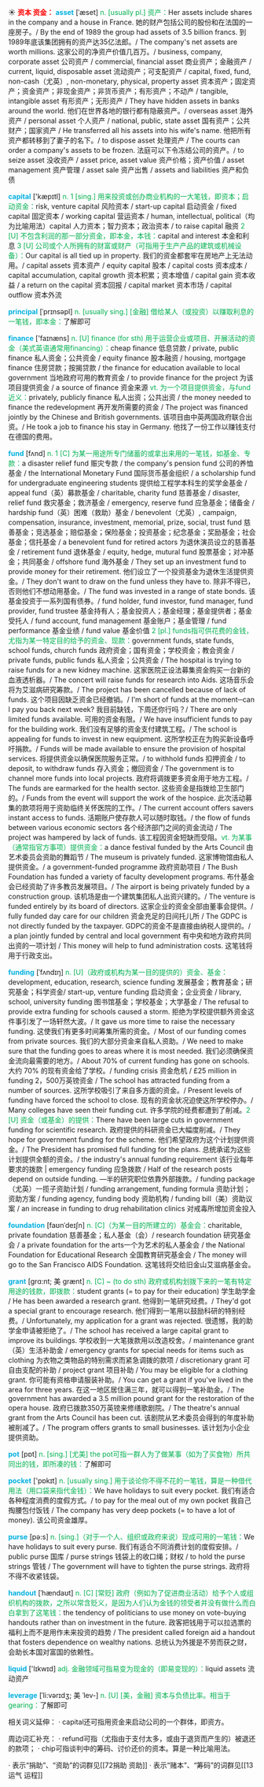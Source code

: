 ☀ <font color="red">**资本 资金：**</font>
<font color="sky blue">**asset**</font> [ˈæset]
<font color="#00b050">n. [usually pl.] 资产：</font>Her assets include shares in the company and a house in France. 她的财产包括公司的股份和在法国的一座房子。/ By the end of 1989 the group had assets of 3.5 billion francs. 到1989年底该集团拥有的资产达35亿法郎。/ The company's net assets are worth millions. 这家公司的净资产价值几百万。/ business, company, corporate asset 公司资产 / commercial, financial asset 商业资产；金融资产 / current, liquid, disposable asset 流动资产；可支配资产 / capital, fixed, fund, non-cash（尤英）, non-monetary, physical, property asset 资本资产；固定资产；资金资产；非现金资产；非货币资产；有形资产；不动产 / tangible, intangible asset 有形资产；无形资产 / They have hidden assets in banks around the world. 他们在世界各地的银行都有隐蔽资产。/ overseas asset 海外资产 / personal asset 个人资产 / national, public, state asset 国有资产；公共财产；国家资产 / He transferred all his assets into his wife's name. 他把所有资产都转移到了妻子的名下。/ to dispose asset 处理资产 / The courts can order a company's assets to be frozen. 法庭可以下令冻结公司的资产。/ to seize asset 没收资产 / asset price, asset value 资产价格；资产价值 / asset management 资产管理 / asset sale 资产出售 / assets and liabilities 资产和负债
 
<font color="sky blue">**capital**</font> ['kæpɪtl] 
<font color="#00b050">n. 1 [sing.] 用来投资或创办商业机构的一大笔钱，即资本；启动资金：</font>risk, venture capital 风险资本 / start-up capital 启动资金 / fixed capital 固定资本 / working capital 营运资本 / human, intellectual, political（均为比喻用法）capital 人力资本；智力资本；政治资本 / to raise capital 融资 <font color="#00b050">2 [U] 不包含利润的那一部分资金，即本金，本钱：</font>capital and interest 本金和利息 <font color="#00b050">3 [U] 公司或个人所拥有的财富或财产（可指用于生产产品的建筑或机械设备）：</font>Our capital is all tied up in property. 我们的资金都套牢在房地产上无法动用。/ capital assets 资本资产 / equity capital 股本 / capital costs 资本成本 / capital accumulation, capital growth 资本积累；资本增值 / capital gain 资本收益 / a return on the capital 资本回报 / capital market 资本市场 / capital outflow 资本外流
           
<font color="sky blue">**principal**</font> [ˈprɪnsəpl]
<font color="#00b050">n. [usually sing.] [金融] 借给某人（或投资）以赚取利息的一笔钱，即本金：</font>了解即可

<font color="sky blue">**finance**</font> ['faɪnæns] 
<font color="#00b050">n. [U] finance (for sth) 用于运营企业或项目、开展活动的资金（美式英语通常用financing）：</font>cheap finance 低息贷款 / private, public finance 私人资金；公共资金 / equity finance 股本融资 / housing, mortgage finance 住房贷款；按揭贷款 / the finance for education available to local government 当地政府可用的教育资金 / to provide finance for the project 为该项目提供资金 / a source of finance 资金来源 <font color="#00b050">vt. 为一个项目提供资金，与fund近义：</font>privately, publicly finance 私人出资；公共出资 / the money needed to finance the redevelopment 再开发所需要的资金 / The project was financed jointly by the Chinese and British governments. 该项目由中英两国政府联合出资。/ He took a job to finance his stay in Germany. 他找了一份工作以赚钱支付在德国的费用。
           
<font color="sky blue">**fund**</font> [fʌnd]
<font color="#00b050">n. 1 [C] 为某一用途所专门储蓄的或拿出来用的一笔钱，如基金、专款：</font>a disaster relief fund 赈灾专款 / the company's pension fund 公司的养恤基金 / the International Monetary Fund 国际货币基金组织 / a scholarship fund for undergraduate engineering students 提供给工程学本科生的奖学金基金 / appeal fund（英）募款基金 / charitable, charity fund 慈善基金 / disaster, relief fund 救灾基金；救济基金 / emergency, reserve fund 应急基金；储备金 / hardship fund（英）困难（救助）基金 / benevolent（尤英）, campaign, compensation, insurance, investment, memorial, prize, social, trust fund 慈善基金；竞选基金；赔偿基金；保险基金；投资基金；纪念基金；奖励基金；社会基金；信托基金 / a benevolent fund for retired actors 为退休演员设立的慈善基金 / retirement fund 退休基金 / equity, hedge, mutural fund 股票基金；对冲基金；共同基金 / offshore fund 海外基金 / They set up an investment fund to provide money for their retirement. 他们设立了一个投资基金为退休生活提供资金。/ They don't want to draw on the fund unless they have to. 除非不得已，否则他们不想动用基金。/ The fund was invested in a range of state bonds. 该基金投资于一系列国有债券。/ fund holder, fund investor, fund manager, fund provider, fund trustee 基金持有人；基金投资人；基金经理；基金提供者；基金受托人 / fund account, fund management 基金账户；基金管理 / fund performance 基金业绩 / fund value 基金价值 <font color="#00b050">2 [pl.] funds指可供花费的金钱，尤指为某一特定目的给予的资金、现款：</font>government funds, state funds, school funds, church funds 政府资金；国有资金；学校资金；教会资金 / private funds, public funds 私人资金；公共资金 / The hospital is trying to raise funds for a new kidney machine. 这家医院正设法募集资金购买一台新的血液透析器。/ The concert will raise funds for research into Aids. 这场音乐会将为艾滋病研究筹款。/ The project has been cancelled because of lack of funds. 这个项目因缺乏资金已经撤销。/ I'm short of funds at the moment─can I pay you back next week? 我目前缺钱，下周还你行吗？/ There are only limited funds available. 可用的资金有限。/ We have insufficient funds to pay for the building work. 我们没有足够的资金支付建筑工程。/ The school is appealing for funds to invest in new equipment. 这所学校正在为购买新设备呼吁捐款。/ Funds will be made available to ensure the provision of hospital services. 将提供资金以确保医院服务正常。/ to withhold funds 扣押资金 / to deposit, to withdraw funds 存入资金；撤回资金 / The government is to channel more funds into local projects. 政府将调拨更多资金用于地方工程。/ The funds are earmarked for the health sector. 这些资金是指拨给卫生部门的。/ Funds from the event will support the work of the hospice. 此次活动募集的款项将用于资助临终关怀医院的工作。/ The current account offers savers instant access to funds. 活期账户使存款人可以随时取钱。/ the flow of funds between various economic sectors 各个经济部门之间的资金流动 / The project was hampered by lack of funds. 该工程因资金短缺而受阻。<font color="#00b050">vt. 为某事（通常指官方事项）提供资金：</font>a dance festival funded by the Arts Council 由艺术委员会资助的舞蹈节 / The museum is privately funded. 这家博物馆由私人提供资金。/ a government-funded programme 政府资助项目 / The Bush Foundation has funded a variety of faculty development programs. 布什基金会已经资助了许多教员发展项目。/ The airport is being privately funded by a construction group. 该机场是由一个建筑集团私人出资兴建的。/ The venture is funded entirely by its board of directors. 这家企业的资金全部由董事会提供。/ fully funded day care for our children 资金充足的日间托儿所 / The GDPC is not directly funded by the taxpayer. GDPC的资金不是直接由纳税人提供的。/ a plan jointly funded by central and local government 有中央和地方政府共同出资的一项计划 / This money will help to fund administration costs. 这笔钱将用于行政支出。
                                 
<font color="sky blue">**funding**</font> [ˈfʌndɪŋ]
<font color="#00b050">n. [U]（政府或机构为某一目的提供的）资金、基金：</font>development, education, research, science funding 发展基金；教育基金；研究基金；科学资金/ start-up, venture funding 启动资金；企业资金 / library, school, university funding 图书馆基金；学校基金；大学基金 / The refusal to provide extra funding for schools caused a storm. 拒绝为学校提供额外资金这件事引发了一场轩然大波。/ It gave us more time to raise the necessary funding. 这使我们有更多时间筹集所需的资金。/ Most of our funding comes from private sources. 我们的大部分资金来自私人资助。/ We need to make sure that the funding goes to areas where it is most needed. 我们必须确保资金流向最需要的地方。/ About 70% of current funding has gone on schools. 大约 70% 的现有资金给了学校。/ funding crisis 资金危机 / £25 million in funding 2，500万英镑资金 / The school has attracted funding from a number of sources. 这所学校吸引了来自多方面的资金。/ Present levels of funding have forced the school to close. 现有的资金状况迫使这所学校停办。/ Many colleges have seen their funding cut. 许多学院的经费都遭到了削减。<font color="#00b050">2 [U] 资金（或基金）的提供：</font>There have been large cuts in government funding for scientific research. 政府提供的科研资金已大幅度削减。/ They hope for government funding for the scheme. 他们希望政府为这个计划提供资金。/ The President has promised full funding for the plans. 总统承诺为这些计划提供全额的资金。/ the industry's annual funding requirement 该行业每年要求的拨款 | emergency funding 应急拨款 / Half of the research posts depend on outside funding. —半的研究职位依靠外部拨款。/ funding package（尤英）一揽子资助计划 / funding arrangement, funding formula 资助计划；资助方案 / funding agency, funding body 资助机构 / funding bill（美）资助议案 / an increase in funding to drug rehabilitation clinics 对戒毒所增加资金投入

<font color="sky blue">**foundation**</font> [faʊnˈdeɪʃn]
<font color="#00b050">n. [C]（为某一目的所建立的）基金会：</font>charitable, private foundation 慈善基金；私人基金（会）/ research foundation 研究基金会 / a private foundation for the arts一个为艺术的私人基金会 / the National Foundation for Educational Research 全国教育研究基金会 / The money will go to the San Francisco AIDS Foundation. 这笔钱将交给旧金山艾滋病基金会。

<font color="sky blue">**grant**</font> [grɑ:nt; 美 grænt]
<font color="#00b050">n. [C] ~ (to do sth) 政府或机构划拨下来的一笔有特定用途的钱款，即拨款：</font>student grants (= to pay for their education) 学生助学金 / He has been awarded a research grant. 他得到一笔研究经费。/ They'd got a special grant to encourage research. 他们得到一笔用以鼓励科研的特别经费。/ Unfortunately, my application for a grant was rejected. 很遗憾，我的助学金申请被拒绝了。/ The school has received a large capital grant to improve its buildings. 学校收到一大笔拨款用以改造校舍。/ maintenance grant（英）生活补助金 / emergency grants for special needs for items such as clothing 为衣物之类物品的特别需求而紧急调拨的款项 / discretionary grant 可自由支配的补助 / project grant 项目补助 / You may be eligible for a clothing grant. 你可能有资格申请服装补助。/ You can get a grant if you've lived in the area for three years. 在这一地区居住满三年，就可以得到一笔补助金。/ The government has awarded a 3.5 million pound grant for the restoration of the opera house. 政府已拨款350万英镑来修缮歌剧院。/ The theatre's annual grant from the Arts Council has been cut. 该剧院从艺术委员会得到的年度补助被削减了。/ The program offers grants to small businesses. 该计划为小企业提供资助。

<font color="sky blue">**pot**</font> [pɒt] 
<font color="#00b050">n. [sing.] [尤美] the pot可指一群人为了做某事（如为了买食物）所共同出的钱，即所凑的钱：</font>了解即可

<font color="sky blue">**pocket**</font> ['pɒkɪt] 
<font color="#00b050">n. [usually sing.] 用于谈论你不得不花的一笔钱，算是一种借代用法（用口袋来指代金钱）：</font>We have holidays to suit every pocket. 我们有适合各种程度消费的度假方式。/ to pay for the meal out of my own pocket 我自己掏腰包付饭钱 / The company has very deep pockets (= to have a lot of money). 该公司资金雄厚。

<font color="sky blue">**purse**</font> [pə:s] 
<font color="#00b050">n. [sing.]（对于一个人、组织或政府来说）现成可用的一笔钱：</font>We have holidays to suit every purse. 我们有适合不同消费计划的度假安排。/ public purse 国库 / purse strings 钱袋上的收口绳；财权 / to hold the purse strings 管钱 / The government will have to tighten the purse strings. 政府将不得不收紧钱袋。
           
<font color="sky blue">**handout**</font> [ˈhændaʊt]
<font color="#00b050">n. [C] [常贬] 政府（例如为了促进商业活动）给予个人或组织机构的拨款，之所以常含贬义，是因为人们认为金钱的领受者并没有做什么而白白拿到了这笔钱：</font>the tendency of politicians to use money on vote-buying handouts rather than on investment in the future. 政客把钱用于可以拉选票的福利上而不是用作未来投资的趋势 / The president called foreign aid a handout that fosters dependence on wealthy nations. 总统认为外援是不劳而获之财，会助长本国对富国的依赖性。

<font color="sky blue">**liquid**</font> ['lɪkwɪd] 
<font color="#00b050">adj. 金融领域可指易变为现金的（即易变现的）：</font>liquid assets 流动资产
           
<font color="sky blue">**leverage**</font> [ˈli:vərɪdʒ; 美 ˈlev-]
<font color="#00b050">n. [U] [美，金融] 资本与负债比率。相当于gearing：</font>了解即可

相关词义延伸：
· capital还可指用资金来启动公司的一个群体，即资方。

周边词汇补充：
· refund可指（尤指由于支付太多，或由于退货而产生的）被退还的款项；
· chip可指谈判中的筹码、讨价还价的资本。算是一种比喻用法。

· 表示“捐助”、“资助”的词群见[[72捐助 资助]]
· 表示“赌本”、“筹码”的词群见[[13运气 运程]]
